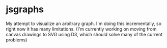 jsgraphs
========

My attempt to visualize an arbitrary graph.
I'm doing this incrementally, so right now it has many limitations. (I'm currently working on moving from canvas drawings to SVG using D3, which should solve many of the current problems)
